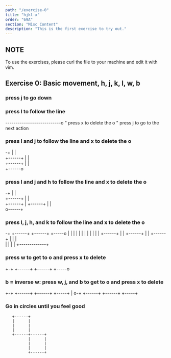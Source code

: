 ```yaml
---
path: "/exercise-0"
title: "hjkl-x"
order: "69A"
section: "Misc Content"
description: "This is the first exercise to try out."
---
```

## NOTE
To use the exercises, please curl the file to your machine and edit it with vim.

## Exercise 0: Basic movement, h, j, k, l, w, b
### press j to go down

### press l to follow the line
---------------------------o " press x to delete the o
                             " press j to go to the next action




### press l and j to follow the line and x to delete the o
-+
 |
 |                          
 +------+
        |
        |                          
        +------+
               |
               |                          
               +------o

### press l and j and h to follow the line and x to delete the o
-+
 |
 |                          
 +------+
        |
        |                          
 +------+
 |
 +------+
        |
        |                          
 o------+

### press l, j, h, and k to follow the line and x to delete the o
-+      +------+      +------+      +-----o
 |      |      |      |      |      |
 |      |      |      |      |      |
 +------+      |      |      +------+
               |      |
        +------+      |
        |             |  
        |             |
        |             |
        +-------------+

### press w to get to o and press x to delete
+-+      +------+      +------+      +-----o

### b = inverse w: press w, j, and b to get to o and press x to delete
+-+      +------+      +------+      +-----+
                                           |
o-+      +------+      +------+      +-----+

### Go in circles until you feel good

       +------+
       |      |
       |      |
       |      |
       +------+------+
              |      |
              |      |
              |      |
              +------+
